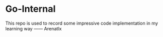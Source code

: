 # Go-Internal

This repo is used to record some impressive code implementation in my learning way —— Arenatlx

